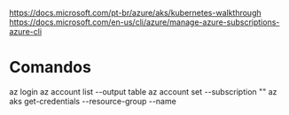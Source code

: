 https://docs.microsoft.com/pt-br/azure/aks/kubernetes-walkthrough
https://docs.microsoft.com/en-us/cli/azure/manage-azure-subscriptions-azure-cli

# Comandos
az login
az account list --output table
az account set --subscription "<name>"
az aks get-credentials --resource-group <resource-group> --name <aks-name>
